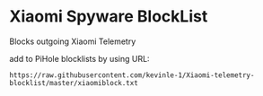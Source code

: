 # Xiaomi Spyware BlockList
Blocks outgoing Xiaomi Telemetry 

add to PiHole blocklists by using URL: 

`https://raw.githubusercontent.com/kevinle-1/Xiaomi-telemetry-blocklist/master/xiaomiblock.txt`
